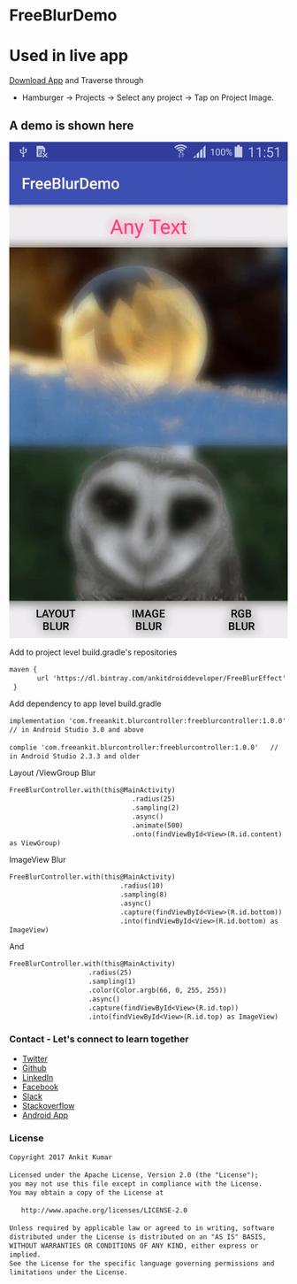 # FreeBlurDemo
# Used in live app
[Download App](https://play.google.com/store/apps/details?id=com.freeankit.ankitprofile) and Traverse through
- Hamburger -> Projects -> Select any project -> Tap on Project Image.

## A demo is shown here

![GIF](https://github.com/AnkitDroidGit/FreeBlurDemo/blob/master/app/art/video_blur.gif)



Add to project level build.gradle's repositories

    maven {
           url 'https://dl.bintray.com/ankitdroiddeveloper/FreeBlurEffect'
     }
                
Add dependency to app level build.gradle

    implementation 'com.freeankit.blurcontroller:freeblurcontroller:1.0.0'   // in Android Studio 3.0 and above
         
    complie 'com.freeankit.blurcontroller:freeblurcontroller:1.0.0'   // in Android Studio 2.3.3 and older
        
        
Layout /ViewGroup Blur

    FreeBlurController.with(this@MainActivity)
                                   .radius(25)
                                   .sampling(2)
                                   .async()
                                   .animate(500)
                                   .onto(findViewById<View>(R.id.content) as ViewGroup)
                                   
ImageView Blur

    FreeBlurController.with(this@MainActivity)
                                .radius(10)
                                .sampling(8)
                                .async()
                                .capture(findViewById<View>(R.id.bottom))
                                .into(findViewById<View>(R.id.bottom) as ImageView)
                                
                                
 And
 
 
    FreeBlurController.with(this@MainActivity)
                        .radius(25)
                        .sampling(1)
                        .color(Color.argb(66, 0, 255, 255))
                        .async()
                        .capture(findViewById<View>(R.id.top))
                        .into(findViewById<View>(R.id.top) as ImageView)
                        
                        
                        
### Contact - Let's connect to learn together
- [Twitter](https://twitter.com/KumarAnkitRKE)
- [Github](https://github.com/AnkitDroidGit)
- [LinkedIn](https://www.linkedin.com/in/kumarankitkumar/)
- [Facebook](https://www.facebook.com/freeankit)
- [Slack](https://ankitdroid.slack.com)
- [Stackoverflow](https://stackoverflow.com/users/3282461/android)
- [Android App](https://play.google.com/store/apps/details?id=com.freeankit.ankitprofile)

### License

    Copyright 2017 Ankit Kumar
    
    Licensed under the Apache License, Version 2.0 (the "License");
    you may not use this file except in compliance with the License.
    You may obtain a copy of the License at

       http://www.apache.org/licenses/LICENSE-2.0

    Unless required by applicable law or agreed to in writing, software
    distributed under the License is distributed on an "AS IS" BASIS,
    WITHOUT WARRANTIES OR CONDITIONS OF ANY KIND, either express or implied.
    See the License for the specific language governing permissions and
    limitations under the License.                        
